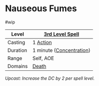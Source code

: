 # Nauseous Fumes
#wip

| Level    | [3rd Level Spell](../../../Spell%20Level.md)          |
| -------- | ----------------------------------------------------- |
| Casting  | 1 [Action](../../../../Game%20Procedures/Action.md)   |
| Duration | 1 minute ([Concentration](../../../Concentration.md)) |
| Range    | Self, AOE                                             |
| Domains  | [Death](../../../Spell%20Domains/Death.md)            |





*Upcast: Increase the DC by 2 per spell level.*